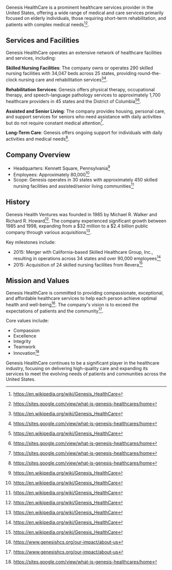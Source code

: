 Genesis HealthCare is a prominent healthcare services provider in the United States, offering a wide range of medical and care services primarily focused on elderly individuals, those requiring short-term rehabilitation, and patients with complex medical needs[^1][^9].

## Services and Facilities

Genesis HealthCare operates an extensive network of healthcare facilities and services, including:

**Skilled Nursing Facilities**: The company owns or operates 290 skilled nursing facilities with 34,047 beds across 25 states, providing round-the-clock nursing care and rehabilitation services[^1][^9].

**Rehabilitation Services**: Genesis offers physical therapy, occupational therapy, and speech-language pathology services to approximately 1,700 healthcare providers in 45 states and the District of Columbia[^1][^9].

**Assisted and Senior Living**: The company provides housing, personal care, and support services for seniors who need assistance with daily activities but do not require constant medical attention[^9].

**Long-Term Care**: Genesis offers ongoing support for individuals with daily activities and medical needs[^9].

## Company Overview

- Headquarters: Kennett Square, Pennsylvania[^1]
- Employees: Approximately 80,000[^1]
- Scope: Genesis operates in 30 states with approximately 450 skilled nursing facilities and assisted/senior living communities[^1]

## History

Genesis Health Ventures was founded in 1985 by Michael R. Walker and Richard R. Howard[^1]. The company experienced significant growth between 1985 and 1998, expanding from a $32 million to a $2.4 billion public company through various acquisitions[^1].

Key milestones include:

- 2015: Merger with California-based Skilled Healthcare Group, Inc., resulting in operations across 34 states and over 90,000 employees[^1]
- 2015: Acquisition of 24 skilled nursing facilities from Revera[^1]

## Mission and Values

Genesis HealthCare is committed to providing compassionate, exceptional, and affordable healthcare services to help each person achieve optimal health and well-being[^2]. The company's vision is to exceed the expectations of patients and the community[^2].

Core values include:

- Compassion
- Excellence
- Integrity
- Teamwork
- Innovation[^9]

Genesis HealthCare continues to be a significant player in the healthcare industry, focusing on delivering high-quality care and expanding its services to meet the evolving needs of patients and communities across the United States.


[^1]: https://en.wikipedia.org/wiki/Genesis_HealthCare
[^2]: https://www.genesishcs.org/our-impact/about-us
[^3]: https://www.genesis-healthcare.jp
[^4]: https://www.genesishcs.org
[^5]: https://www.genesisahc.com/value/information-technology/
[^6]: https://genesishcc.com/about-us/
[^7]: https://genesisfqhc.org/services/
[^8]: https://www.genesis-healthcare.jp/genesisgaia
[^9]: https://sites.google.com/view/what-is-genesis-healthcares/home
[^10]: https://stockanalysis.com/quote/otc/GENN/company/